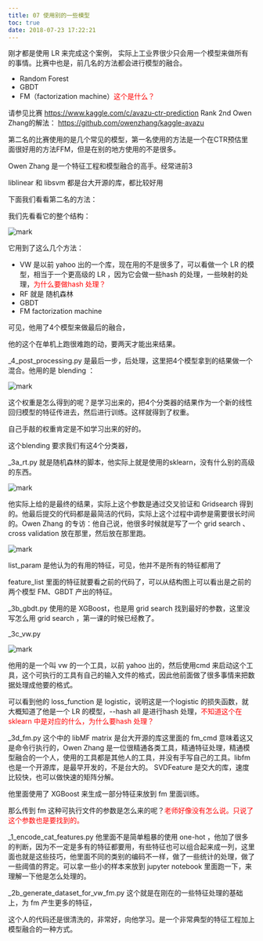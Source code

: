 ```yaml
---
title: 07 使用别的一些模型
toc: true
date: 2018-07-23 17:22:21
---
```

刚才都是使用 LR 来完成这个案例，
实际上工业界很少只会用一个模型来做所有的事情。比赛中也是，前几名的方法都会进行模型的融合。

- Random Forest
- GBDT
- FM（factorization machine）<span style="color:red;">这个是什么？</span>

请参见比赛
https://www.kaggle.com/c/avazu-ctr-prediction
Rank 2nd Owen Zhang的解法：
https://github.com/owenzhang/kaggle-avazu

第二名的比赛使用的是几个常见的模型，第一名使用的方法是一个在CTR预估里面很好用的方法FFM，但是在别的地方使用的不是很多。

Owen Zhang 是一个特征工程和模型融合的高手。经常进前3

liblinear 和 libsvm 都是台大开源的库，都比较好用

下面我们看看第二名的方法：

我们先看看它的整个结构：

![mark](http://images.iterate.site/blog/image/180722/be5a8EJc0J.png?imageslim)



它用到了这么几个方法：

- VW 是以前 yahoo 出的一个库，现在用的不是很多了，可以看做一个 LR 的模型，相当于一个更高级的 LR ，因为它会做一些hash 的处理，一些映射的处理，<span style="color:red;">为什么要做hash 处理？</span>
- RF 就是 随机森林
- GBDT
- FM factorization machine

可见，他用了4个模型来做最后的融合，

他的这个在单机上跑很难跑的动，要两天才能出来结果。

_4_post_processing.py 是最后一步，后处理，这里把4个模型拿到的结果做一个混合。他用的是 blending ：

![mark](http://images.iterate.site/blog/image/180722/6Le6dEehhb.png?imageslim)


这个权重是怎么得到的呢？是学习出来的，把4个分类器的结果作为一个新的线性回归模型的特征传进去，然后进行训练。这样就得到了权重。

自己手敲的权重肯定是不如学习出来的好的。


这个blending 要求我们有这4个分类器，


_3a_rt.py 就是随机森林的脚本，他实际上就是使用的sklearn，没有什么别的高级的东西。

![mark](http://images.iterate.site/blog/image/180722/4G4GgLKiB3.png?imageslim)

他实际上给的是最终的结果，实际上这个参数是通过交叉验证和 Gridsearch 得到的。他最后提交的代码都是最简洁的代码，实际上这个过程中调参是需要很长时间的。Owen Zhang 的专访：他自己说，他很多时候就是写了一个 grid search 、cross validation 放在那里，然后放在那里跑。

![mark](http://images.iterate.site/blog/image/180722/c5i881B2lI.png?imageslim)

list_param 是他认为的有用的特征，可见，他并不是所有的特征都用了

feature_list 里面的特征就要看之前的代码了，可以从结构图上可以看出是之前的两个模型 FM、GBDT 产出的特征。


_3b_gbdt.py 使用的是 XGBoost，也是用 grid search 找到最好的参数，这里没写怎么用 grid search ，第一课的时候已经教了。

_3c_vw.py

![mark](http://images.iterate.site/blog/image/180722/m0Fa91KBF5.png?imageslim)

他用的是一个叫 vw 的一个工具，以前  yahoo 出的，然后使用cmd 来启动这个工具，这个可执行的工具有自己的输入文件的格式，因此他前面做了很多事情来把数据处理成他要的格式。

可以看到他的 loss_function 是  logistic，说明这是一个logistic 的损失函数，就大概知道了他是一个 LR 的模型，--hash all 是进行hash 处理，<span style="color:red;">不知道这个在 sklearn 中是对应的什么，为什么要hash 处理？</span>


_3d_fm.py 这个中的 libMF matrix 是台大开源的库这里面的 fm_cmd 意味着这又是命令行执行的，Owen Zhang 是一位很精通各类工具，精通特征处理，精通模型融合的一个人，使用的工具都是其他人的工具，并没有手写自己的工具。libfm 也是一个开源库，是最早开发的，不是台大的。 SVDFeature 是交大的库，速度比较快，也可以做快速的矩阵分解。

他里面使用了 XGBoost 来生成一部分特征来放到 fm 里面训练。

那么传到 fm 这种可执行文件的参数是怎么来的呢？<span style="color:red;">老师好像没有怎么说。只说了这个参数也是要找到的。</span>


_1_encode_cat_features.py 他里面不是简单粗暴的使用 one-hot ，他加了很多的判断，因为不一定是多有的特征都要用，有些特征也可以组合起来成一列，这里面也就是这些技巧，他里面不同的类别的编码不一样，做了一些统计的处理，做了一些阈值的界定。可以拿一些小的样本来放到 jupyter notebook 里面跑一下，来理解一下他是怎么处理的。

_2b_generate_dataset_for_vw_fm.py 这个就是在刚在的一些特征处理的基础上，为 fm 产生更多的特征，

这个人的代码还是很清洗的，非常好，向他学习。是一个非常典型的特征工程加上模型融合的一种方式。
